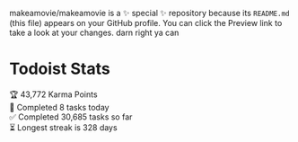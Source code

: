 makeamovie/makeamovie is a ✨ special ✨ repository because its `README.md` (this file) appears on your GitHub profile.
You can click the Preview link to take a look at your changes. darn right ya can

# Todoist Stats

<!-- TODO-IST:START -->
🏆  43,772 Karma Points           
🌸  Completed 8 tasks today           
✅  Completed 30,685 tasks so far           
⏳  Longest streak is 328 days
<!-- TODO-IST:END -->